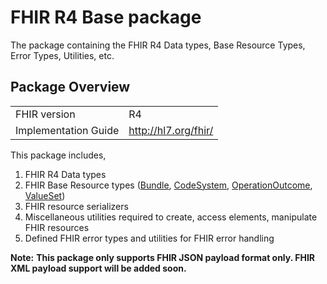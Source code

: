 # FHIR R4 Base package

The package containing the FHIR R4 Data types, Base Resource Types, Error Types, Utilities, etc.

## Package Overview

|                      |                      |
|----------------------|----------------------|
| FHIR version         | R4                   |
| Implementation Guide | http://hl7.org/fhir/ |

This package includes,

1. FHIR R4 Data types
2. FHIR Base Resource types ([Bundle][m1], [CodeSystem][m2], [OperationOutcome][m3], [ValueSet][m4])
3. FHIR resource serializers
4. Miscellaneous utilities required to create, access elements, manipulate FHIR resources
5. Defined FHIR error types and utilities for FHIR error handling

**Note:**
**This package only supports FHIR JSON payload format only. FHIR XML payload support will be added soon.**

[m1]: https://lib.ballerina.io/ballerinax/health.fhir.r4/4.1.2#Bundle
[m2]: https://lib.ballerina.io/ballerinax/health.fhir.r4/4.1.2#CodeSystem
[m3]: https://lib.ballerina.io/ballerinax/health.fhir.r4/4.1.2#OperationOutcome
[m4]: https://lib.ballerina.io/ballerinax/health.fhir.r4/4.1.2#ValueSet